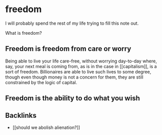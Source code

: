 # freedom

I will probably spend the rest of my life trying to fill this note out.

What is freedom?


<a id="org000fbf0"></a>

## Freedom is freedom from care or worry

Being able to live your life care-free, without worrying day-to-day where, say, your next meal is coming from, as is in the case in [[capitalism]], is a sort of freedom. Billionaires are able to live such lives to some degree, though even though money is not a concern for them, they are still constrained by the logic of capital.


<a id="org183a057"></a>

## Freedom is the ability to do what you wish


<a id="orgf18a22a"></a>

## Backlinks

-   [[should we abolish alienation?]]
